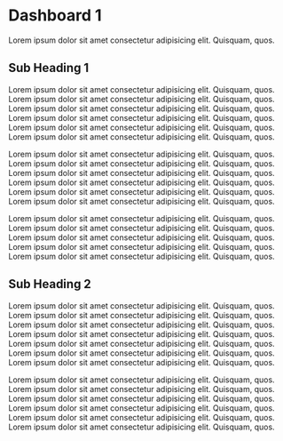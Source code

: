 # Dashboard 1

Lorem ipsum dolor sit amet consectetur adipisicing elit. Quisquam, quos.

## Sub Heading 1

Lorem ipsum dolor sit amet consectetur adipisicing elit. Quisquam, quos.
Lorem ipsum dolor sit amet consectetur adipisicing elit. Quisquam, quos.
Lorem ipsum dolor sit amet consectetur adipisicing elit. Quisquam, quos.
Lorem ipsum dolor sit amet consectetur adipisicing elit. Quisquam, quos.
Lorem ipsum dolor sit amet consectetur adipisicing elit. Quisquam, quos.
Lorem ipsum dolor sit amet consectetur adipisicing elit. Quisquam, quos.

Lorem ipsum dolor sit amet consectetur adipisicing elit. Quisquam, quos.
Lorem ipsum dolor sit amet consectetur adipisicing elit. Quisquam, quos.
Lorem ipsum dolor sit amet consectetur adipisicing elit. Quisquam, quos.
Lorem ipsum dolor sit amet consectetur adipisicing elit. Quisquam, quos.
Lorem ipsum dolor sit amet consectetur adipisicing elit. Quisquam, quos.
Lorem ipsum dolor sit amet consectetur adipisicing elit. Quisquam, quos.

Lorem ipsum dolor sit amet consectetur adipisicing elit. Quisquam, quos.
Lorem ipsum dolor sit amet consectetur adipisicing elit. Quisquam, quos.
Lorem ipsum dolor sit amet consectetur adipisicing elit. Quisquam, quos.
Lorem ipsum dolor sit amet consectetur adipisicing elit. Quisquam, quos.
Lorem ipsum dolor sit amet consectetur adipisicing elit. Quisquam, quos.

## Sub Heading 2

Lorem ipsum dolor sit amet consectetur adipisicing elit. Quisquam, quos.
Lorem ipsum dolor sit amet consectetur adipisicing elit. Quisquam, quos.
Lorem ipsum dolor sit amet consectetur adipisicing elit. Quisquam, quos.
Lorem ipsum dolor sit amet consectetur adipisicing elit. Quisquam, quos.
Lorem ipsum dolor sit amet consectetur adipisicing elit. Quisquam, quos.
Lorem ipsum dolor sit amet consectetur adipisicing elit. Quisquam, quos.
Lorem ipsum dolor sit amet consectetur adipisicing elit. Quisquam, quos.

Lorem ipsum dolor sit amet consectetur adipisicing elit. Quisquam, quos.
Lorem ipsum dolor sit amet consectetur adipisicing elit. Quisquam, quos.
Lorem ipsum dolor sit amet consectetur adipisicing elit. Quisquam, quos.
Lorem ipsum dolor sit amet consectetur adipisicing elit. Quisquam, quos.
Lorem ipsum dolor sit amet consectetur adipisicing elit. Quisquam, quos.
Lorem ipsum dolor sit amet consectetur adipisicing elit. Quisquam, quos.
